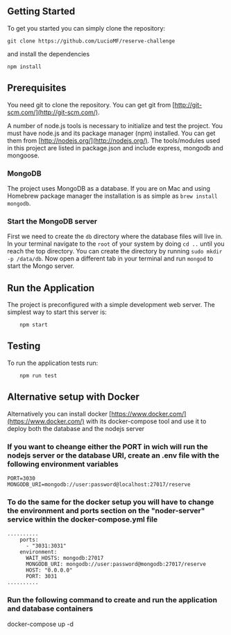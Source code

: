 ## Getting Started
To get you started you can simply clone the repository:

```
git clone https://github.com/LucioMF/reserve-challenge
```
and install the dependencies
```
npm install
```

## Prerequisites
You need git to clone the repository. You can get git from
[http://git-scm.com/](http://git-scm.com/).

A number of node.js tools is necessary to initialize and test the project. You must have node.js and its package manager (npm) installed. You can get them from  [http://nodejs.org/](http://nodejs.org/). The tools/modules used in this project are listed in package.json and include express, mongodb and mongoose.

### MongoDB
The project uses MongoDB as a database. If you are on Mac and using Homebrew package manager the installation is as simple as `brew install mongodb`.

### Start the MongoDB server
First we need to create the `db` directory where the database files will live in. In your terminal navigate to the `root` of your system by doing `cd ..` until you reach the top directory. You can create the directory by running `sudo mkdir -p /data/db`. Now open a different tab in your terminal and run `mongod` to start the Mongo server.

## Run the Application
The project is preconfigured with a simple development web server. The simplest way to start this server is:
```
    npm start
```

## Testing
To run the application tests run:
```
    npm run test
```

## Alternative setup with Docker
Alternatively you can install docker [https://www.docker.com/](https://www.docker.com/) with its docker-compose tool and use it to deploy both the database and the nodejs server

### If you want to cheange either the PORT in wich will run the nodejs server or the database URI, create an .env file with the following environment variables
```
PORT=3030
MONGODB_URI=mongodb://user:password@localhost:27017/reserve
```
### To do the same for the docker setup you will have to change the environment and ports section on the "noder-server" service within the docker-compose.yml file
```
..........
    ports:
      - "3031:3031"
    environment:
      WAIT_HOSTS: mongodb:27017
      MONGODB_URI: mongodb://user:password@mongodb:27017/reserve
      HOST: "0.0.0.0"
      PORT: 3031
..........
```

### Run the following command to create and run the application and database containers
docker-compose up -d
